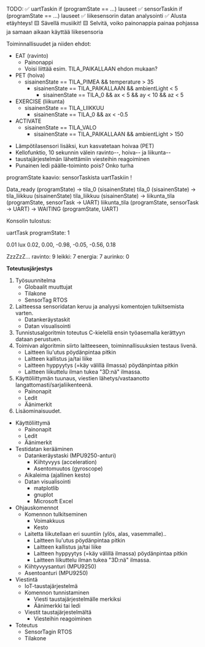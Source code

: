 TODO:
✅ uartTaskin if (programState == ...) lauseet
✅ sensorTaskin if (programState == ...) lauseet
✅ liikesensorin datan analysointi
✅ Alusta etäyhteys!
🟨 Sävellä musiikit!
🟨 Selvitä, voiko painonappia painaa pohjassa ja samaan aikaan käyttää liikesensoria


Toiminnallisuudet ja niiden ehdot:

* EAT (ravinto)
  * Painonappi
  * Voisi liittää esim. TILA_PAIKALLAAN ehdon mukaan?
* PET (hoiva)
  * sisainenState == TILA_PIMEA && temperature > 35
    * sisainenState == TILA_PAIKALLAAN && ambientLight < 5
      * sisainenState == TILA_0 && ax < 5 && ay < 10 && az < 5
* EXERCISE (liikunta)
  * sisainenState == TILA_LIIKKUU
    * sisainenState == TILA_0 && ax < -0.5
* ACTIVATE
  * sisainenState == TILA_VALO
    * sisainenState == TILA_PAIKALLAAN && ambientLight > 150


- Lämpötilasensori lisäksi, kun kasvatetaan hoivaa (PET)
- Kellofunktio, 10 sekunnin välein ravinto--, hoiva-- ja liikunta--
- taustajärjestelmän lähettämiin viesteihin reagoiminen
- Punainen ledi päälle-toiminto pois? Onko turha


programState kaavio: sensorTaskista uartTaskiin !

Data_ready (programState) -> tila_0 (sisainenState)
tila_0 (sisainenState) -> tila_liikkuu (sisainenState)
tila_liikkuu (sisainenState) -> liikunta_tila (programState, sensorTask -> UART)
liikunta_tila (programState, sensorTask -> UART) -> WAITING (programState, UART)



Konsolin tulostus:

uartTask
programState: 1

0.01 lux
0.02, 0.00, -0.98, -0.05, -0.56, 0.18

ZzzZzZ...
ravinto: 9
leikki: 7
energia: 7
aurinko: 0



**Toteutusjärjestys**

1. Työsuunnitelma
    - Globaalit muuttujat
    - Tilakone
    - SensorTag RTOS
2. Laitteessa sensoridatan keruu ja analyysi komentojen tulkitsemista varten.
    - Datankeräystaskit
    - Datan visualisointi
3. Tunnistusalgoritmin toteutus C-kielellä ensin työasemalla kerättyyn dataan perustuen.
4. Toimivan algoritmin siirto laitteeseen, toiminnallisuuksien testaus livenä.
    - Laitteen liu'utus pöydänpintaa pitkin
    - Laitteen kallistus ja/tai liike
    - Laitteen hyppyytys (=käy välillä ilmassa) pöydänpintaa pitkin
    - Laitteen liikuttelu ilman tukea "3D:nä" ilmassa.
5. Käyttöliittymän tuunaus, viestien lähetys/vastaanotto langattomasti/sarjaliikenteenä.
    - Painonapit
    - Ledit
    - Äänimerkit
6. Lisäominaisuudet.


* Käyttöliittymä
    - Painonapit
    - Ledit
    - Äänimerkit
* Testidatan kerääminen
    - Datankeräystaski (MPU9250-anturi)
        - Kiihtyvyys (acceleration)
        - Asentomuutos (gyroscope)
    - Aikaleima (ajallinen kesto)
    - Datan visualisointi
        - matplotlib
        - gnuplot
        - Microsoft Excel
* Ohjauskomennot
    - Komennon tulkitseminen
        - Voimakkuus
        - Kesto
    - Laitetta liikutellaan eri suuntiin (ylös, alas, vasemmalle)..
        - Laitteen liu'utus pöydänpintaa pitkin
        - Laitteen kallistus ja/tai liike
        - Laitteen hyppyytys (=käy välillä ilmassa) pöydänpintaa pitkin
        - Laitteen liikuttelu ilman tukea "3D:nä" ilmassa.
    - Kiihtyvyysanturi (MPU9250)
    - Asentoanturi (MPU9250)
* Viestintä
    - IoT-taustajärjestelmä
    - Komennon tunnistaminen
        - Viesti taustajärjestelmälle merkiksi
        - Äänimerkki tai ledi
    - Viestit taustajärjestelmältä
        - Viesteihin reagoiminen
* Toteutus
    - SensorTagin RTOS
    - Tilakone